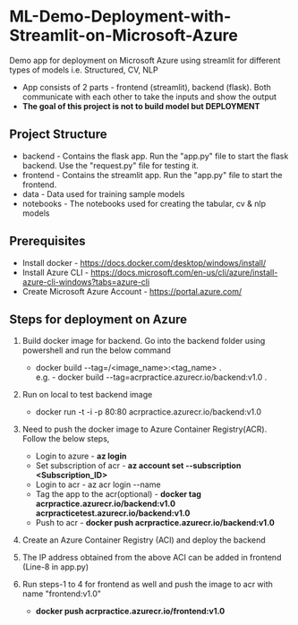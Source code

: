 # ML-Demo-Deployment-with-Streamlit-on-Microsoft-Azure
Demo app for deployment on Microsoft Azure using streamlit for different types of models i.e. Structured, CV, NLP
+ App consists of 2 parts - frontend (streamlit), backend (flask). Both communicate with each other to take the inputs and show the output
+ **The goal of this project is not to build model but DEPLOYMENT**

## Project Structure
+ backend - Contains the flask app. Run the "app.py" file to start the flask backend. Use the "request.py" file for testing it.
+ frontend - Contains the streamlit app. Run the "app.py" file to start the frontend.
+ data - Data used for training sample models
+ notebooks - The notebooks used for creating the tabular, cv & nlp models

## Prerequisites
+ Install docker - https://docs.docker.com/desktop/windows/install/
+ Install Azure CLI - https://docs.microsoft.com/en-us/cli/azure/install-azure-cli-windows?tabs=azure-cli
+ Create Microsoft Azure Account - https://portal.azure.com/

## Steps for deployment on Azure
1. Build docker image for backend. Go into the backend folder using powershell and run the below command
	+ docker build --tag=<azure container registry name>/<image_name>:<tag_name> . <br>
	e.g. - docker build --tag=acrpractice.azurecr.io/backend:v1.0 .
	
2. Run on local to test backend image
	+ docker run -t -i -p 80:80 acrpractice.azurecr.io/backend:v1.0
	
3. Need to push the docker image to Azure Container Registry(ACR). Follow the below steps,
	+ Login to azure - **az login**
	+ Set subscription of acr - **az account set --subscription <Subscription_ID>**
	+ Login to acr - az acr login --name <ACR Login server>
	+ Tag the app to the acr(optional) - **docker tag acrpractice.azurecr.io/backend:v1.0 acrpracticetest.azurecr.io/backend:v1.0**
	+ Push to acr - **docker push acrpractice.azurecr.io/backend:v1.0**
	
4. Create an Azure Container Registry (ACI) and deploy the backend

5. The IP address obtained from the above ACI can be added in frontend (Line-8 in app.py) 

6. Run steps-1 to 4 for frontend as well and push the image to acr with name "frontend:v1.0"
	+ **docker push acrpractice.azurecr.io/frontend:v1.0**
